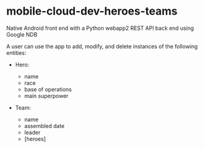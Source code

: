 # mobile-cloud-dev-heroes-teams

Native Android front end with a Python webapp2 REST API back end using Google NDB

A user can use the app to add, modify, and delete instances of the following entities:

* Hero:
  * name
  * race
  * base of operations
  * main superpower
  
* Team:
  * name
  * assembled date
  * leader
  * [heroes]

